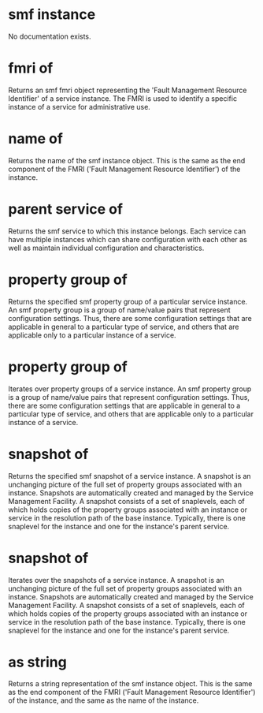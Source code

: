 # smf instance

No documentation exists.

# fmri of <smf instance>

Returns an smf fmri object representing the &#39;Fault Management Resource Identifier&#39; of a service instance. The FMRI is used to identify a specific instance of a service for administrative use.

# name of <smf instance>

Returns the name of the smf instance object. This is the same as the end component of the FMRI (&#39;Fault Management Resource Identifier&#39;) of the instance.

# parent service of <smf instance>

Returns the smf service to which this instance belongs. Each service can have multiple instances which can share configuration with each other as well as maintain individual configuration and  characteristics.

# property group <string> of <smf instance>

Returns the specified smf property group of a particular service instance. An smf property group is a group of name/value pairs that represent configuration settings. Thus, there are some configuration settings that are applicable in general to a particular type of service, and others that are applicable only to a particular instance of a service.

# property group of <smf instance>

Iterates over property groups of a service instance. An smf property group is a group of name/value pairs that represent configuration settings. Thus, there are some configuration settings that are applicable in general to a particular type of service, and others that are applicable only to a particular instance of a service.

# snapshot <string> of <smf instance>

Returns the specified smf snapshot of a service instance. A snapshot is an unchanging picture of the full set of  property  groups  associated  with  an  instance. Snapshots are automatically created and managed by the Service Management Facility. A snapshot consists of a set of snaplevels, each of which holds copies of the property groups associated with an instance or service in the resolution path of the base instance. Typically, there is one snaplevel for the instance and one for the instance&#39;s parent service.

# snapshot of <smf instance>

Iterates over the snapshots of a service instance. A snapshot is an unchanging picture of the full set of  property  groups  associated  with  an  instance. Snapshots are automatically created and managed by the Service Management Facility. A snapshot consists of a set of snaplevels, each of which holds copies of the property groups associated with an instance or service in the resolution path of the base instance. Typically, there is one snaplevel for the instance and one for the instance&#39;s parent service.

# <smf instance> as string

Returns a string representation of the smf instance object. This is the same as the end component of the FMRI (&#39;Fault Management Resource Identifier&#39;) of the instance, and the same as the name of the instance.
